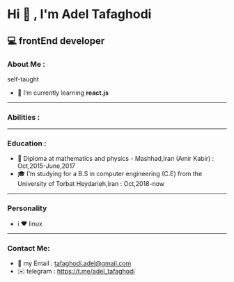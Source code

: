 # Hi 👋 , I'm Adel Tafaghodi
## :computer: frontEnd developer

### About Me :

self-taught

- 🌱 I’m currently learning **react.js** 

---
### Abilities :
---
### Education :
- :school: Diploma at mathematics and physics - Mashhad,Iran (Amir Kabir) : Oct,2015-June,2017
- :mortar_board: I’m studying for a B.S in computer engineering (C.E) from the University of Torbat Heydarieh,Iran : Oct,2018-now
---
### Personality
- i :heart: linux
---
### Contact Me:
- :e-mail: my Email : <tafaghodi.adel@gmail.com>
- :envelope: telegram : <https://t.me/adel_tafaghodi>

